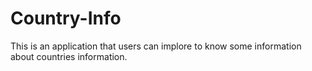 # Country-Info
This is an application that users can implore to know some information about countries information. 
